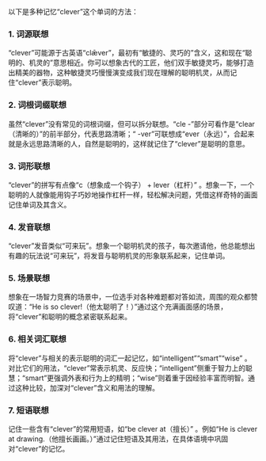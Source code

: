 以下是多种记忆“clever”这个单词的方法：

### 1. 词源联想
“clever”可能源于古英语“clǣver”，最初有“敏捷的、灵巧的”含义，这和现在“聪明的、机灵的”意思相近。你可以想象古代的工匠，他们双手敏捷灵巧，能够打造出精美的器物，这种敏捷灵巧慢慢演变成我们现在理解的聪明机灵，从而记住“clever”表示聪明。

### 2. 词根词缀联想
虽然“clever”没有常见的词根词缀，但可以拆分联想。“cle -”部分可看作是“clear（清晰的）”的前半部分，代表思路清晰；“ -ver”可联想成“ever（永远）”，合起来就是永远思路清晰的人，自然是聪明的，这样就记住了“clever”是聪明的意思。

### 3. 词形联想
“clever”的拼写有点像“c（想象成一个钩子） + lever（杠杆）” 。想象一下，一个聪明的人就像能用钩子巧妙地操作杠杆一样，轻松解决问题，凭借这样奇特的画面记住单词及其含义。

### 4. 发音联想
“clever”发音类似“可来玩”。想象一个聪明机灵的孩子，每次邀请他，他总能想出有趣的玩法说“可来玩”，将发音与聪明机灵的形象联系起来，记住单词。

### 5. 场景联想
想象在一场智力竞赛的场景中，一位选手对各种难题都对答如流，周围的观众都赞叹道：“He is so clever!（他太聪明了！）”通过这个充满画面感的场景，将“clever”和聪明的概念紧密联系起来。

### 6. 相关词汇联想
将“clever”与相关的表示聪明的词汇一起记忆，如“intelligent”“smart”“wise” 。对比它们的用法，“clever”常表示机灵、反应快；“intelligent”侧重于智力上的聪慧；“smart”更强调外表和行为上的精明；“wise”则着重于因经验丰富而明智。通过这种比较，加深对“clever”含义和用法的理解。

### 7. 短语联想
记住一些含有“clever”的常用短语，如“be clever at（擅长）” 。例如“He is clever at drawing.（他擅长画画。）”通过记住短语及其用法，在具体语境中巩固对“clever”的记忆。 